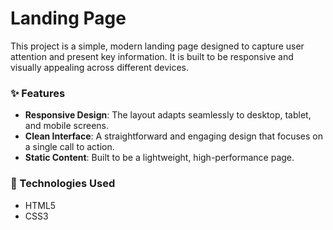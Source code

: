 # Landing Page

This project is a simple, modern landing page designed to capture user attention and present key information. It is built to be responsive and visually appealing across different devices.

### ✨ Features

* **Responsive Design**: The layout adapts seamlessly to desktop, tablet, and mobile screens.
* **Clean Interface**: A straightforward and engaging design that focuses on a single call to action.
* **Static Content**: Built to be a lightweight, high-performance page.

### 🚀 Technologies Used

* HTML5
* CSS3